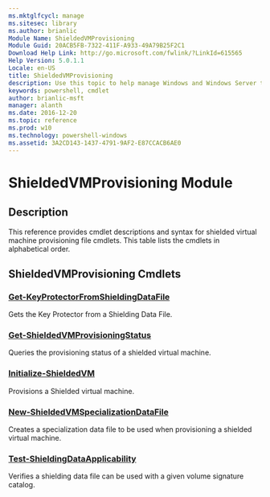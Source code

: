 ```yaml
---
ms.mktglfcycl: manage
ms.sitesec: library
ms.author: brianlic
Module Name: ShieldedVMProvisioning
Module Guid: 20ACB5FB-7322-411F-A933-49A79B25F2C1
Download Help Link: http://go.microsoft.com/fwlink/?LinkId=615565
Help Version: 5.0.1.1
Locale: en-US
title: ShieldedVMProvisioning
description: Use this topic to help manage Windows and Windows Server technologies with Windows PowerShell.
keywords: powershell, cmdlet
author: brianlic-msft
manager: alanth
ms.date: 2016-12-20
ms.topic: reference
ms.prod: w10
ms.technology: powershell-windows
ms.assetid: 3A2CD143-1437-4791-9AF2-E87CCACB6AE0
---
```


# ShieldedVMProvisioning Module
## Description
This reference provides cmdlet descriptions and syntax for shielded virtual machine provisioning file cmdlets. This table lists the cmdlets in alphabetical order.

## ShieldedVMProvisioning Cmdlets
### [Get-KeyProtectorFromShieldingDataFile](./Get-KeyProtectorFromShieldingDataFile.md)
Gets the Key Protector from a Shielding Data File.

### [Get-ShieldedVMProvisioningStatus](./Get-ShieldedVMProvisioningStatus.md)
Queries the provisioning status of a shielded virtual machine.

### [Initialize-ShieldedVM](./Initialize-ShieldedVM.md)
Provisions a Shielded virtual machine.

### [New-ShieldedVMSpecializationDataFile](./New-ShieldedVMSpecializationDataFile.md)
Creates a specialization data file to be used when provisioning a shielded virtual machine.

### [Test-ShieldingDataApplicability](./Test-ShieldingDataApplicability.md)
Verifies a shielding data file can be used with a given volume signature catalog.


